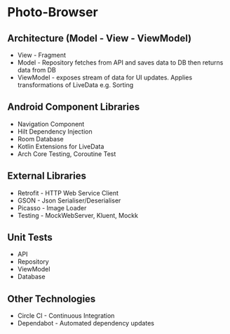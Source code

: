 # Photo-Browser

## Architecture (Model - View - ViewModel)
* View - Fragment
* Model - Repository fetches from API and saves data to DB then returns data from DB
* ViewModel - exposes stream of data for UI updates. Applies transformations of LiveData e.g. Sorting

## Android Component Libraries
* Navigation Component
* Hilt Dependency Injection
* Room Database
* Kotlin Extensions for LiveData
* Arch Core Testing, Coroutine Test

## External Libraries
* Retrofit - HTTP Web Service Client
* GSON - Json Serialiser/Deserialiser
* Picasso - Image Loader
* Testing - MockWebServer, Kluent, Mockk 

## Unit Tests
* API
* Repository
* ViewModel
* Database

## Other Technologies
* Circle CI - Continuous Integration
* Dependabot - Automated dependency updates
